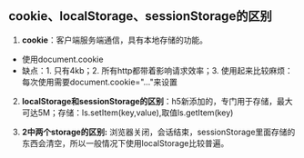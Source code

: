 ## cookie、localStorage、sessionStorage的区别
1. **cookie**：客户端服务端通信，具有本地存储的功能。
 - 使用document.cookie
 - 缺点：1. 只有4kb；2. 所有http都带着影响请求效率；3. 使用起来比较麻烦：每次使用需要document.cookie="..."来设置

2. **localStorage和sessionStorage的区别**：h5新添加的，专门用于存储，最大可达5M；存储：ls.setItem(key,value),取值ls.getItem(key)
 
3. **2中两个storage的区别:** 浏览器关闭，会话结束，sessionStorage里面存储的东西会清空，所以一般情况下使用localStorage比较普遍。